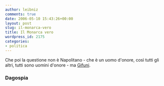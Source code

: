 ```yaml
---
author: leibniz
comments: true
date: 2006-05-10 15:43:26+00:00
layout: post
slug: il-monarca-vero
title: Il Monarca vero
wordpress_id: 2175
categories:
- politica
---
```


Che poi la questione non è Napolitano - che è un uomo d'onore, così tutti gli altri, tutti sono uomini d'onore - ma [Gifuni](http://www.blognews.it/click/-3,165701/).


### Dagospia
